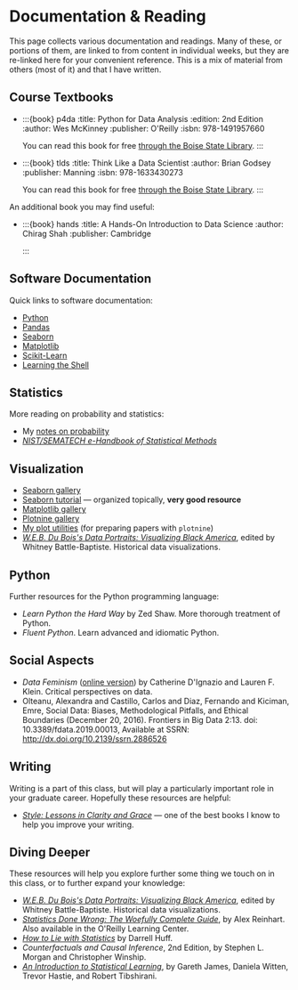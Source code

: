 # Documentation & Reading

This page collects various documentation and readings. Many of these, or portions of them, are
linked to from content in individual weeks, but they are re-linked here for your convenient
reference. This is a mix of material from others (most of it) and that I have written.

## Course Textbooks

-   :::{book} p4da
    :title: Python for Data Analysis
    :edition: 2nd Edition
    :author: Wes McKinney
    :publisher: O'Reilly
    :isbn: 978-1491957660

    You can read this book for free [through the Boise State Library](https://boisestate.on.worldcat.org/oclc/1005140249).
    :::

-   :::{book} tlds
    :title: Think Like a Data Scientist
    :author: Brian Godsey
    :publisher: Manning
    :isbn: 978-1633430273

    You can read this book for free [through the Boise State Library](https://boisestate.on.worldcat.org/v2/oclc/984515080).
    :::

An additional book you may find useful:

-   :::{book} hands
    :title: A Hands-On Introduction to Data Science
    :author: Chirag Shah
    :publisher: Cambridge

    :::

## Software Documentation

Quick links to software documentation:

-   [Python](https://docs.python.org/3/)
-   [Pandas](http://pandas.pydata.org/pandas-docs/stable/)
-   [Seaborn](https://seaborn.pydata.org/)
-   [Matplotlib](https://matplotlib.org/)
-   [Scikit-Learn](https://scikit-learn.org/stable/user_guide.html)
-   [Learning the Shell](http://linuxcommand.org/lc3_learning_the_shell.php)

## Statistics

More reading on probability and statistics:

- My [notes on probability](probability.md)
- [<cite class=free>NIST/SEMATECH e-Handbook of Statistical Methods</cite>](https://www.itl.nist.gov/div898/handbook/)

## Visualization

- [Seaborn gallery](https://seaborn.pydata.org/examples/index.html)
- [Seaborn tutorial](https://seaborn.pydata.org/tutorial.html) — organized topically, **very good resource**
- [Matplotlib gallery](https://matplotlib.org/gallery.html)
- [Plotnine gallery](https://plotnine.readthedocs.io/en/stable/gallery.html)
- [My plot utilities](https://md.ekstrandom.net/blog/2020/09/plots) (for preparing papers with `plotnine`)
- [<cite>W.E.B. Du Bois's Data Portraits: Visualizing Black America</cite>](https://boisestate.on.worldcat.org/v2/oclc/1023487386), edited by Whitney Battle-Baptiste. Historical data visualizations.

## Python

Further resources for the Python programming language:

-   <cite>Learn Python the Hard Way</cite> by Zed Shaw. More thorough treatment of Python.
-   <cite>Fluent Python</cite>. Learn advanced and idiomatic Python.

## Social Aspects

-   <cite>Data Feminism</cite> (<a class=free href="https://data-feminism.mitpress.mit.edu/">online version</a>) by Catherine D'Ignazio and Lauren F. Klein. Critical perspectives on data.
-   Olteanu, Alexandra and Castillo, Carlos and Diaz, Fernando and Kiciman, Emre, Social Data: Biases, Methodological Pitfalls, and Ethical Boundaries (December 20, 2016). Frontiers in Big Data 2:13. doi: 10.3389/fdata.2019.00013, Available at SSRN: http://dx.doi.org/10.2139/ssrn.2886526

## Writing

Writing is a part of this class, but will play a particularly important role in your graduate career.
Hopefully these resources are helpful:

-   [<cite>Style: Lessons in Clarity and Grace</cite>](https://boisestate.on.worldcat.org/v2/oclc/919068263) — one of the best books I know to help you improve your writing.

## Diving Deeper

These resources will help you explore further some thing we touch on in this class, or to further expand your knowledge:

-   [<cite>W.E.B. Du Bois's Data Portraits: Visualizing Black America</cite>](https://boisestate.on.worldcat.org/v2/oclc/1023487386), edited by Whitney Battle-Baptiste. Historical data visualizations.
-   [<cite>Statistics Done Wrong: The Woefully Complete Guide</cite>](http://www.worldcat.org/oclc/891609129), by Alex Reinhart.  Also available in the O'Reilly Learning Center.
-   [<cite>How to Lie with Statistics</cite>](http://www.worldcat.org/oclc/1014298802) by Darrell Huff.
-   <cite>Counterfactuals and Causal Inference</cite>, 2nd Edition, by Stephen L. Morgan and Christopher Winship.
-   [<cite>An Introduction to Statistical Learning</cite>](https://www.statlearning.com/), by Gareth James, Daniela Witten, Trevor Hastie, and Robert Tibshirani.
